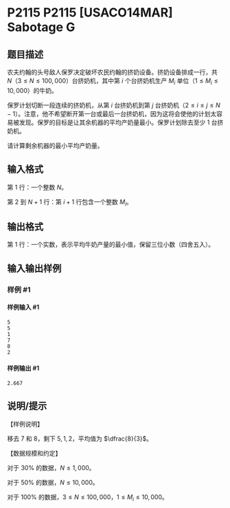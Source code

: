 # P2115 P2115 [USACO14MAR] Sabotage G

## 题目描述

农夫约翰的头号敌人保罗决定破坏农民约翰的挤奶设备。挤奶设备排成一行，共 $N$（$3\le N\le 100,000$）台挤奶机，其中第 $i$ 个台挤奶机生产 $M_i$ 单位（$1\le M_i\le 10,000$）的牛奶。


保罗计划切断一段连续的挤奶机，从第 $i$ 台挤奶机到第 $j$ 台挤奶机（$2\le i\le j\le N-1$）。注意，他不希望断开第一台或最后一台挤奶机，因为这将会使他的计划太容易被发现。保罗的目标是让其余机器的平均产奶量最小。保罗计划除去至少 $1$ 台挤奶机。

请计算剩余机器的最小平均产奶量。

## 输入格式

第 $1$ 行：一个整数 $N$。

第 $2$ 到 $N+1$ 行：第 $i+1$ 行包含一个整数 $M_i$。

## 输出格式

第 $1$ 行：一个实数，表示平均牛奶产量的最小值，保留三位小数（四舍五入）。

## 输入输出样例

### 样例 #1

#### 样例输入 #1

```
5
5
1
7
8
2
```

#### 样例输出 #1

```
2.667
```

## 说明/提示

【样例说明】

移去 $7$ 和 $8$，剩下 $5,1,2$，平均值为 $\dfrac{8}{3}$。

【数据规模和约定】

对于 $30\%$ 的数据，$N\le 1,000$。

对于 $50\%$ 的数据，$N\le 10,000$。

对于 $100\%$ 的数据，$3\le N\le 100,000$，$1\le M_i\le 10,000$。
